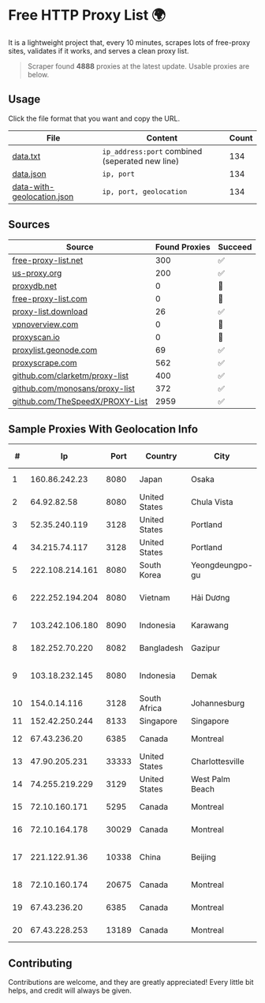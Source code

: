 
# Free HTTP Proxy List 🌍

It is a lightweight project that, every 10 minutes, scrapes lots of free-proxy sites, validates if it works, and serves a clean proxy list.


> Scraper found **4888** proxies at the latest update. Usable proxies are below.

## Usage

Click the file format that you want and copy the URL.


|File|Content|Count|
|----|-------|-----|
|[data.txt](https://raw.githubusercontent.com/themiralay/Proxy-List-World/master/data.txt)|`ip_address:port` combined (seperated new line)|134|
|[data.json](https://raw.githubusercontent.com/themiralay/Proxy-List-World/master/data.json)|`ip, port`|134|
|[data-with-geolocation.json](https://raw.githubusercontent.com/themiralay/Proxy-List-World/master/data-with-geolocation.json)|`ip, port, geolocation`|134|

## Sources

|Source|Found Proxies|Succeed|
|------|-------------|-------|
|[free-proxy-list.net](https://free-proxy-list.net)|300|✅|
|[us-proxy.org](https://www.us-proxy.org)|200|✅|
|[proxydb.net](http://proxydb.net)|0|🚫|
|[free-proxy-list.com](https://free-proxy-list.com/?page=&port=&type%5B%5D=http&type%5B%5D=https&up_time=0&search=Search)|0|🚫|
|[proxy-list.download](https://www.proxy-list.download/HTTP)|26|✅|
|[vpnoverview.com](https://vpnoverview.com/privacy/anonymous-browsing/free-proxy-servers)|0|🚫|
|[proxyscan.io](https://www.proxyscan.io)|0|🚫|
|[proxylist.geonode.com](https://proxylist.geonode.com/api/proxy-list?limit=300&page=1&sort_by=lastChecked&sort_type=desc&protocols=http,https)|69|✅|
|[proxyscrape.com](https://api.proxyscrape.com/v2/?request=displayproxies&protocol=http&timeout=10000&country=all&ssl=all&anonymity=all)|562|✅|
|[github.com/clarketm/proxy-list](https://raw.githubusercontent.com/clarketm/proxy-list/master/proxy-list-raw.txt)|400|✅|
|[github.com/monosans/proxy-list](https://raw.githubusercontent.com/monosans/proxy-list/main/proxies/http.txt)|372|✅|
|[github.com/TheSpeedX/PROXY-List](https://raw.githubusercontent.com/TheSpeedX/PROXY-List/master/http.txt)|2959|✅|


## Sample Proxies With Geolocation Info

|#|Ip|Port|Country|City|Internet Service Provider|
|-|--|----|-------|----|-------------------------|
|1|160.86.242.23|8080|Japan|Osaka|Sony Network Communications Inc|
|2|64.92.82.58|8080|United States|Chula Vista|Momentum Telecom, Inc.|
|3|52.35.240.119|3128|United States|Portland|Amazon.com, Inc.|
|4|34.215.74.117|3128|United States|Portland|Amazon.com, Inc.|
|5|222.108.214.161|8080|South Korea|Yeongdeungpo-gu|Korea Telecom|
|6|222.252.194.204|8080|Vietnam|Hải Dương|VietNam Post and Telecom Corporation|
|7|103.242.106.180|8090|Indonesia|Karawang|PT Lintas Jaringan Nusantara|
|8|182.252.70.220|8082|Bangladesh|Gazipur|Agni Systems Limited|
|9|103.18.232.145|8080|Indonesia|Demak|PT JARINGANKU SARANA NUSANTARA|
|10|154.0.14.116|3128|South Africa|Johannesburg|Cisp IP3|
|11|152.42.250.244|8133|Singapore|Singapore|DigitalOcean, LLC|
|12|67.43.236.20|6385|Canada|Montreal|GloboTech Communications|
|13|47.90.205.231|33333|United States|Charlottesville|Alibaba.com LLC|
|14|74.255.219.229|3129|United States|West Palm Beach|AT&T Corp.|
|15|72.10.160.171|5295|Canada|Montreal|GloboTech Communications|
|16|72.10.164.178|30029|Canada|Montreal|GloboTech Communications|
|17|221.122.91.36|10338|China|Beijing|IDC, China Telecommunications Corporation|
|18|72.10.160.174|20675|Canada|Montreal|GloboTech Communications|
|19|67.43.236.20|6385|Canada|Montreal|GloboTech Communications|
|20|67.43.228.253|13189|Canada|Montreal|GloboTech Communications|



## Contributing

Contributions are welcome, and they are greatly appreciated! Every
little bit helps, and credit will always be given.

